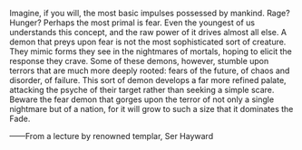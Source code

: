 Imagine, if you will, the most basic impulses possessed by mankind. Rage? Hunger? Perhaps the most primal is fear. Even the youngest of us understands this concept, and the raw power of it drives almost all else. A demon that preys upon fear is not the most sophisticated sort of creature. They mimic forms they see in the nightmares of mortals, hoping to elicit the response they crave. Some of these demons, however, stumble upon terrors that are much more deeply rooted: fears of the future, of chaos and disorder, of failure. This sort of demon develops a far more refined palate, attacking the psyche of their target rather than seeking a simple scare. Beware the fear demon that gorges upon the terror of not only a single nightmare but of a nation, for it will grow to such a size that it dominates the Fade.

——From a lecture by renowned templar, Ser Hayward
